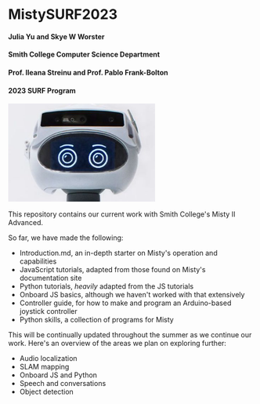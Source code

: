 # MistySURF2023
#### Julia Yu and Skye W Worster
#### Smith College Computer Science Department
#### Prof. Ileana Streinu and Prof. Pablo Frank-Bolton
#### 2023 SURF Program

<img
  src="/Other Resources/For Fun/MistyMedia/Misty Photos/misty.jpg"
  alt="Hello! <3"
  style="display: inline-block; margin: 0 auto; max-width: 300px">

This repository contains our current work with Smith College's Misty II Advanced.

So far, we have made the following:

- Introduction.md, an in-depth starter on Misty's operation and capabilities
- JavaScript tutorials, adapted from those found on Misty's documentation site
- Python tutorials, _heavily_ adapted from the JS tutorials
- Onboard JS basics, although we haven't worked with that extensively
- Controller guide, for how to make and program an Arduino-based joystick controller
- Python skills, a collection of programs for Misty

This will be continually updated throughout the summer as we continue our work. Here's an overview of the areas we plan on exploring further:

- Audio localization
- SLAM mapping
- Onboard JS and Python
- Speech and conversations
- Object detection
